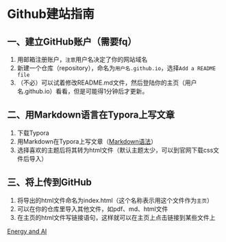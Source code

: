 # Github建站指南
## 一、建立GitHub账户（需要fq）
1. 用邮箱注册账户，`注意`用户名决定了你的网站域名
2. 新建一个仓库（repository），命名为`用户名.github.io`，选择`Add a README file`
3. （不必）可以试着修改README.md文件，然后登陆你的主页（用户名.github.io）看看，但是可能得1分钟后才更新。
## 二、用Markdown语言在Typora上写文章
1. 下载Typora
2. 用Markdown在Typora上写文章（[Markdown语法](https://www.runoob.com/markdown/md-tutorial.html)）
3. 选择喜欢的主题后将其转为html文件（默认主题太少，可以到官网下载css文件后导入）
## 三、将上传到GitHub
1. 将导出的html文件命名为index.html（这个名称表示用这个文件作为`主页`）
2. 可以在你的仓库里导入其他文件，如pdf、md、html文件
3. 在主页的html文件写链接语句，这样就可以在主页上点击链接到某些文件上



[Energy and AI](https://linqiyuan.github.io/Energy_and_AI.pdf)
